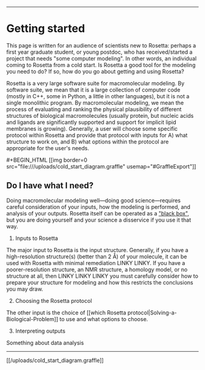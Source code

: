 ***
Getting started
===========

This page is written for an audience of scientists new to Rosetta: perhaps a first year graduate student, or young postdoc, who has received/started a project that needs "some computer modeling". 
In other words, an individual coming to Rosetta from a cold start.
Is Rosetta a good tool for the modeling you need to do? If so, how do you go about getting and using Rosetta?

Rosetta is a very large software suite for macromolecular modeling. 
By software suite, we mean that it is a large collection of computer code (mostly in C++, some in Python, a little in other languages), but it is not a single monolithic program.
By macromolecular modeling, we mean the process of evaluating and ranking the physical plausibility of different structures of biological macromolecules (usually protein, but nucleic acids and ligands are significantly supported and support for implicit lipid membranes is growing). 
Generally, a user will choose some specific protocol within Rosetta and provide that protocol with inputs for A) what structure to work on, and B) what options within the protocol are appropriate for the user's needs.

#+BEGIN_HTML
<map name="GraffleExport">
	<area shape=rect coords="330,305,421,376" href="http://localhost:4567/Getting-Started#do-i-have-what-i-need">
	<area shape=rect coords="226,305,317,376" href="http://localhost:4567/Getting-Started#do-i-have-what-i-need">
	<area shape=rect coords="122,305,213,376" href="http://localhost:4567/Getting-Started#do-i-have-what-i-need">
	<area shape=rect coords="377,166,532,253" href="http://localhost:4567/Getting-Started#do-i-have-what-i-need">
	<area shape=rect coords="11,166,166,253" href="http://localhost:4567/Getting-Started#do-i-have-what-i-need">
	<area shape=rect coords="189,11,354,97" href="http://localhost:4567/Getting-Started#do-i-have-what-i-need">
</map>
[[img border=0 src="file:///uploads/cold_start_diagram.graffle" usemap="#GraffleExport"]]



Do I have what I need?
-----------------
Doing macromolecular modeling well—doing good science—requires careful consideration of your inputs, how the modeling is performed, and analysis of your outputs.
Rosetta itself can be operated as a ["black box"](https://en.wikipedia.org/wiki/Black_box), but you are doing yourself and your science a disservice if you use it that way.

1) Inputs to Rosetta

The major input to Rosetta is the input structure.
Generally, if you have a high-resolution structure(s) (better than 2 Å) of your molecule, it can be used with Rosetta with minimal remediation LINKY LINKY.
If you have a poorer-resolution structure, an NMR structure, a homology model, or no structure at all, then LINKY LINKY LINKY you must carefully consider how to prepare your structure for modeling and how this restricts the conclusions you may draw.

2) Choosing the Rosetta protocol

The other input is the choice of [[which Rosetta protocol|Solving-a-Biological-Problem]] to use and what options to choose.

3) Interpreting outputs

Something about data analysis

***

[[/uploads/cold_start_diagram.graffle]]